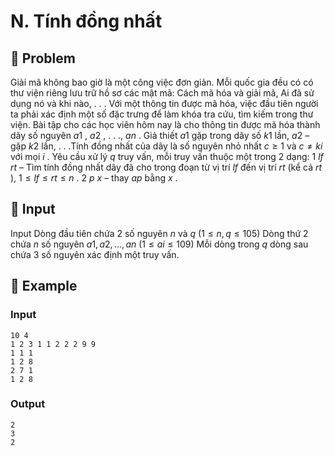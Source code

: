 # N. Tính đồng nhất

## 📖 Problem

Giải mã không bao giờ là một công việc đơn giản. Mỗi quốc gia đều có có thư viện riêng lưu trữ hồ sơ các mật mã: Cách mã hóa và giải mã, Ai đã sử dụng nó và khi nào, . . . Với một thông tin được mã hóa, việc đầu tiên người ta phải xác định một số đặc trưng để làm khóa tra cứu, tìm kiếm trong thư viện.
Bài tập cho các học viên hôm nay là cho thông tin được mã hóa thành dãy số nguyên
$a1$
,
$a2$
, . . .,
$an$
. Giả thiết
$a1$
gặp trong dãy số
$k1$
lần,
$a2$
– gặp
$k2$
lần, . . .Tính đồng nhất của dãy là số nguyên nhỏ nhất
$c≥ 1$
và
$c≠ki$
với mọi
$i$
. Yêu cầu xử lý
$q$
truy vấn, mỗi truy vấn thuộc một trong 2 dạng:
$1$
$lf$
$rt$
– Tìm tính đồng nhất dãy đã cho trong đoạn từ vị trí
$lf$
đến vị trí
$rt$
(kể cả
$rt$
),
$1≤lf≤rt≤n$
.
$2$
$p$
$x$
– thay
$ap$
bằng
$x$
.


## 🧩 Input

Input
Dòng đầu tiên chứa
$2$
số nguyên
$n$
và
$q$
$(1≤n,q≤105)$
Dòng thứ
$2$
chứa
$n$
số nguyên
$a1,a2, ...,an$
$(1 ≤ai≤ 109)$
Mỗi dòng trong
$q$
dòng sau chứa
$3$
số nguyên xác định một truy vấn.


## 🧠 Example

### Input

```text
10 4
1 2 3 1 1 2 2 2 9 9
1 1 1
1 2 8
2 7 1
1 2 8
```

### Output

```text
2
3
2
```


